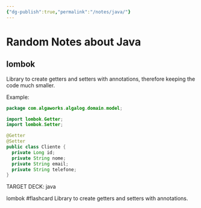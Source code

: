 ```yaml
---
{"dg-publish":true,"permalink":"/notes/java/"}
---
```


# Random Notes about Java

## lombok

Library to create getters and setters with annotations, therefore keeping the code much smaller.

Example:
```java
package com.algaworks.algalog.domain.model;

import lombok.Getter;
import lombok.Setter;

@Getter
@Setter
public class Cliente {
  private Long id;
  private String nome;
  private String email;
  private String telefone;
}
```

<!-- for anki -->

TARGET DECK: java

lombok #flashcard 
Library to create getters and setters with annotations.